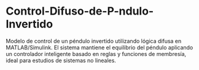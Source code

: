 # Control-Difuso-de-P-ndulo-Invertido
Modelo de control de un péndulo invertido utilizando lógica difusa en MATLAB/Simulink. El sistema mantiene el equilibrio del péndulo aplicando un controlador inteligente basado en reglas y funciones de membresía, ideal para estudios de sistemas no lineales.
